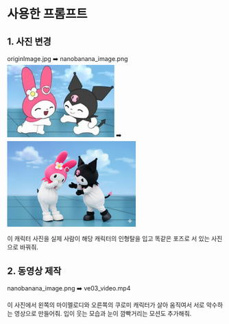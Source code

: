 # 사용한 프롬프트

## 1. 사진 변경

originImage.jpg ➡️ nanobanana_image.png
<img src="/originImage.jpg" alt="원본이미지" width="250">
➡️
<img src="/nanobanana_image.png" alt="변경이미지" width="300">

이 캐릭터 사진을 실제 사람이 해당 캐릭터의 인형탈을 입고 똑같은 포즈로 서 있는 사진으로 바꿔줘.

## 2. 동영상 제작

nanobanana_image.png ➡️ ve03_video.mp4

이 사진에서 왼쪽의 마이멜로디와 오른쪽의 쿠로미 캐릭터가 살아 움직여서 서로 악수하는 영상으로 만들어줘. 입이 웃는 모습과 눈이 깜빡거리는 모션도 추가해줘.